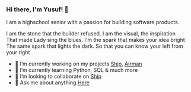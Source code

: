 ### Hi there, I'm Yusuf! 👋

I am a highschool senior with a passion for building software products.

I am the stone that the builder refused. I am the visual, the inspiration <br>
That made Lady sing the blues. I'm the spark that makes your idea bright <br>
The same spark that lights the dark. So that you can know your left from your right <br>

- 🔭 I’m currently working on my projects [Ship](https://github.com/yusuf8ahmed/Ship), [Airman](https://github.com/yusuf8ahmed/Airman)
- 🌱 I’m currently learning Python, SQL & much more
- 👯 I’m looking to collaborate on [Ship](https://github.com/yusuf8ahmed/Ship)
- 💬 Ask me about anything [Here](https://github.com/yusuf8ahmed/yusuf8ahmed/issues)

<!--
- 🔭 I’m currently working on my projects [Ship](https://github.com/yusuf8ahmed/Ship), [Airman](https://github.com/yusuf8ahmed/Airman)
- 🌱 I’m currently learning Python, SQL & much more
- ℹ️ Major Projects ([Any Ideas](https://github.com/yusuf8ahmed/yusuf8ahmed/issues)):
  - pydb: key-value database written in pure python (Coding Challenge)
  - ship: transfer files anywhere and everywhere easily with ship uses Python3
  - airman: a secure messaging web app with a simple design uses flask, postgresql, redis and socket.io 
  - creed*: cross-platform toast notifier uses Python, C#, Powershell, Pyobjc/rubicon-objc and PyGObject
  - Casanova: ktracer micro service designed to extract data from IPV6 address
  - Unsplasher: Better Background for Windows 10 uses Python3 and Unsplash API
  - ktracer: api for the game krunker uses Express.js and Google Firebase
-->
<!--
**yusuf8ahmed/yusuf8ahmed** is a ✨ _special_ ✨ repository because its `README.md` (this file) appears on your GitHub profile.

Here are some ideas to get you started:

- 🔭 I’m currently working on ...
- 🌱 I’m currently learning ...
- 👯 I’m looking to collaborate on ...
- 🤔 I’m looking for help with ...
- 💬 Ask me about ...
- 📫 How to reach me: ...
- 😄 Pronouns: ...
- ⚡ Fun fact: ...
-->
